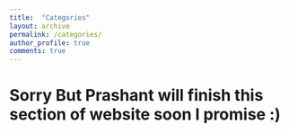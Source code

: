 ```yaml
---
title:  "Categories"
layout: archive
permalink: /categories/
author_profile: true
comments: true
---
```


# Sorry But Prashant will finish this section of website soon I promise :)
